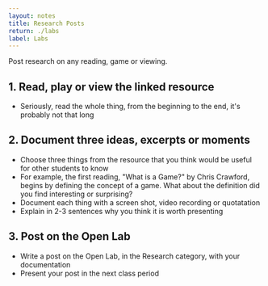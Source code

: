 ```yaml
---
layout: notes
title: Research Posts
return: ./labs
label: Labs
---
```


<!-- <iframe width="560" height="315" src="https://www.youtube.com/embed/jyrkFqSJRyc?rel=0" frameborder="0" allowfullscreen></iframe> -->

Post research on any reading, game or viewing.

## 1. Read, play or view the linked resource
- Seriously, read the whole thing, from the beginning to the end, it's probably not that long

## 2. Document three ideas, excerpts or moments 
- Choose three things from the resource that you think would be useful for other students to know
- For example, the first reading, "What is a Game?" by Chris Crawford, begins by defining the concept of a game.  What about the definition did you find interesting or surprising?
- Document each thing with a screen shot, video recording or quotatation
- Explain in 2-3 sentences why you think it is worth presenting

## 3. Post on the Open Lab
- Write a post on the Open Lab, in the Research category, with your documentation
- Present your post in the next class period
